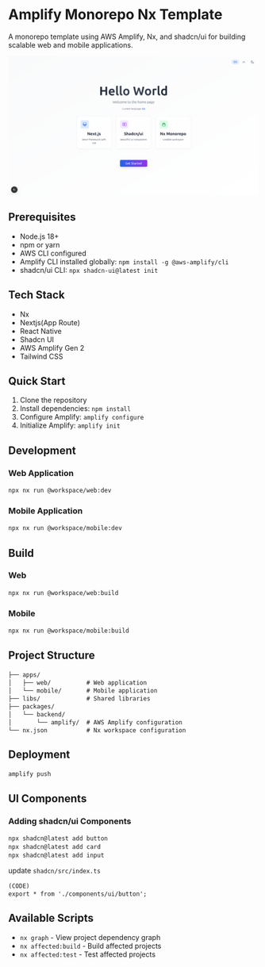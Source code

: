 # Amplify Monorepo Nx Template

A monorepo template using AWS Amplify, Nx, and shadcn/ui for building scalable web and mobile applications.

![Sample Page Screenshot](docs/sample.png)

## Prerequisites

- Node.js 18+
- npm or yarn
- AWS CLI configured
- Amplify CLI installed globally: `npm install -g @aws-amplify/cli`
- shadcn/ui CLI: `npx shadcn-ui@latest init`

## Tech Stack

- Nx
- Nextjs(App Route)
- React Native
- Shadcn UI
- AWS Amplify Gen 2
- Tailwind CSS

## Quick Start

1. Clone the repository
2. Install dependencies: `npm install`
3. Configure Amplify: `amplify configure`
4. Initialize Amplify: `amplify init`

## Development

### Web Application

```bash
npx nx run @workspace/web:dev
```

### Mobile Application

```bash
npx nx run @workspace/mobile:dev
```

## Build

### Web

```bash
npx nx run @workspace/web:build
```

### Mobile

```bash
npx nx run @workspace/mobile:build
```

## Project Structure

```
├── apps/
│   ├── web/          # Web application
│   └── mobile/       # Mobile application
├── libs/             # Shared libraries
├── packages/
│   └── backend/
│       └── amplify/  # AWS Amplify configuration
└── nx.json           # Nx workspace configuration
```

## Deployment

```bash
amplify push
```

## UI Components

### Adding shadcn/ui Components

```bash
npx shadcn@latest add button
npx shadcn@latest add card
npx shadcn@latest add input
```

update `shadcn/src/index.ts`

```
(CODE)
export * from './components/ui/button';
```

## Available Scripts

- `nx graph` - View project dependency graph
- `nx affected:build` - Build affected projects
- `nx affected:test` - Test affected projects
